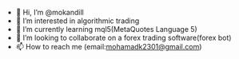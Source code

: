 - 👋 Hi, I’m @mokandill
- 👀 I’m interested in algorithmic trading
- 🌱 I’m currently learning mql5(MetaQuotes Language 5)
- 💞️ I’m looking to collaborate on a forex trading software(forex bot)
- 📫 How to reach me (email:mohamadk2301@gmail.com)

<!---
mokandill/mokandill is a ✨ special ✨ repository because its `README.md` (this file) appears on your GitHub profile.
You can click the Preview link to take a look at your changes.
--->
